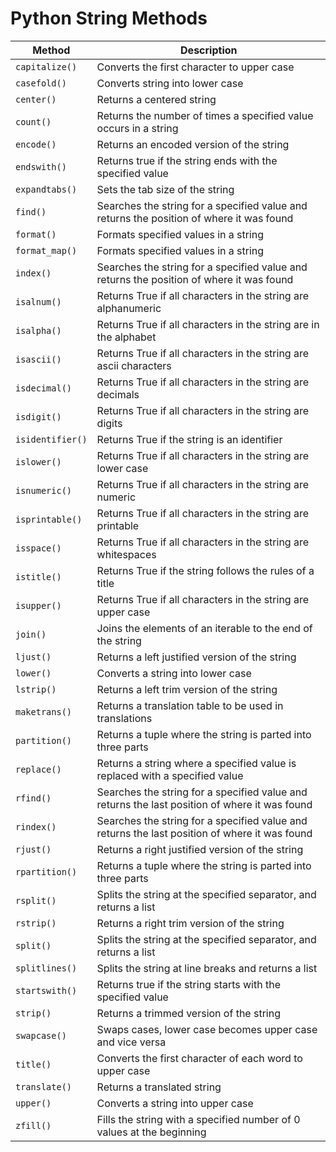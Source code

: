 # Python String Methods

| Method | Description |
|--------|-------------|
| `capitalize()` | Converts the first character to upper case |
| `casefold()` | Converts string into lower case |
| `center()` | Returns a centered string |
| `count()` | Returns the number of times a specified value occurs in a string |
| `encode()` | Returns an encoded version of the string |
| `endswith()` | Returns true if the string ends with the specified value |
| `expandtabs()` | Sets the tab size of the string |
| `find()` | Searches the string for a specified value and returns the position of where it was found |
| `format()` | Formats specified values in a string |
| `format_map()` | Formats specified values in a string |
| `index()` | Searches the string for a specified value and returns the position of where it was found |
| `isalnum()` | Returns True if all characters in the string are alphanumeric |
| `isalpha()` | Returns True if all characters in the string are in the alphabet |
| `isascii()` | Returns True if all characters in the string are ascii characters |
| `isdecimal()` | Returns True if all characters in the string are decimals |
| `isdigit()` | Returns True if all characters in the string are digits |
| `isidentifier()` | Returns True if the string is an identifier |
| `islower()` | Returns True if all characters in the string are lower case |
| `isnumeric()` | Returns True if all characters in the string are numeric |
| `isprintable()` | Returns True if all characters in the string are printable |
| `isspace()` | Returns True if all characters in the string are whitespaces |
| `istitle()` | Returns True if the string follows the rules of a title |
| `isupper()` | Returns True if all characters in the string are upper case |
| `join()` | Joins the elements of an iterable to the end of the string |
| `ljust()` | Returns a left justified version of the string |
| `lower()` | Converts a string into lower case |
| `lstrip()` | Returns a left trim version of the string |
| `maketrans()` | Returns a translation table to be used in translations |
| `partition()` | Returns a tuple where the string is parted into three parts |
| `replace()` | Returns a string where a specified value is replaced with a specified value |
| `rfind()` | Searches the string for a specified value and returns the last position of where it was found |
| `rindex()` | Searches the string for a specified value and returns the last position of where it was found |
| `rjust()` | Returns a right justified version of the string |
| `rpartition()` | Returns a tuple where the string is parted into three parts |
| `rsplit()` | Splits the string at the specified separator, and returns a list |
| `rstrip()` | Returns a right trim version of the string |
| `split()` | Splits the string at the specified separator, and returns a list |
| `splitlines()` | Splits the string at line breaks and returns a list |
| `startswith()` | Returns true if the string starts with the specified value |
| `strip()` | Returns a trimmed version of the string |
| `swapcase()` | Swaps cases, lower case becomes upper case and vice versa |
| `title()` | Converts the first character of each word to upper case |
| `translate()` | Returns a translated string |
| `upper()` | Converts a string into upper case |
| `zfill()` | Fills the string with a specified number of 0 values at the beginning |
